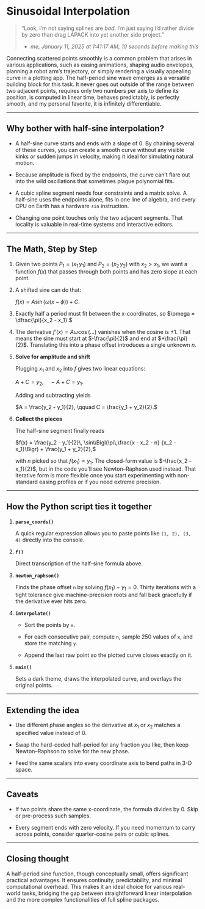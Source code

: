 # Sinusoidal Interpolation

> “Look, I’m not saying splines are *bad*. I’m just saying I’d rather divide by
> zero than drag LAPACK into yet another side project.”  
> - *me, January 11, 2025 at 1:41:17 AM, 10 seconds before making this*

Connecting scattered points smoothly is a common problem that arises in various applications, such as easing animations, shaping audio envelopes, planning a robot arm’s trajectory, or simply rendering a visually appealing curve in a plotting app. The half-period sine wave emerges as a versatile building block for this task. It never goes out outside of the range between two adjacent points, requires only two numbers per axis to define its position, is computed in linear time, behaves predictably, is perfectly smooth, and my personal favorite, it is infinitely differentiable.

---

## Why bother with half-sine interpolation?

  * A half-sine curve starts and ends with a slope of 0. By chaining several of these curves, you can create a smooth curve without any visible kinks or sudden jumps in velocity, making it ideal for simulating natural motion.

  * Because amplitude is fixed by the endpoints, the curve can’t flare out into the wild oscillations that sometimes plague polynomial fits.

  * A cubic spline segment needs four constraints and a matrix solve. A half-sine uses the endpoints alone, fits in one line of algebra, and every CPU on Earth has a hardware `sin` instruction.

  * Changing one point touches only the two adjacent segments. That locality is valuable in real-time systems and interactive editors.

---

## The Math, Step by Step

1. Given two points $P_1 = (x_1\,y_1)$ and $P_2 = (x_2\,y_2)$ with $x_2 > x_1$, we want a function $f(x)$ that  passes through both points and has zero slope at each point.

2. A shifted sine can do that:

   $f(x) = A \sin\bigl(\omega(x - \phi)\bigr) + C.$

3. Exactly half a period must fit between the x-coordinates, so $\omega = \dfrac{\pi}{x_2 - x_1}.$

4. The derivative $f'(x) = A\omega\cos(\ldots)$ vanishes when the cosine is $\pm 1$. That means the sine must start at $-\frac{\pi}{2}$ and end at $+\frac{\pi}{2}$. Translating this into a phase offset introduces a single unknown $n$.

5. **Solve for amplitude and shift**

   Plugging $x_1$ and $x_2$ into $f$ gives two linear equations:

   $A + C = y_2, \quad -A + C = y_1.$

   Adding and subtracting yields

   $A = \frac{y_2 - y_1}{2}, \qquad C = \frac{y_1 + y_2}{2}.$

6. **Collect the pieces**

   The half-sine segment finally reads

   $f(x) = \frac{y_2 - y_1}{2}\, \sin\\Bigl(\pi\,\frac{x - x_2 - n} {x_2 - x_1}\Bigr) + \frac{y_1 + y_2}{2},$

   with $n$ picked so that $f(x_1) = y_1$. The closed-form value is
   $-\frac{x_2 - x_1}{2}$, but in the code you’ll see Newton–Raphson used
   instead. That iterative form is more flexible once you start experimenting
   with non-standard easing profiles or if you need extreme precision.

---

## How the Python script ties it together

1. **`parse_coords()`**

   A quick regular expression allows you to paste points like `(1, 2), (3, 4)` directly into the console.

2. **`f()`**

   Direct transcription of the half-sine formula above.

3. **`newton_raphson()`**

   Finds the phase offset `n` by solving $f(x_1) - y_1 = 0$. Thirty iterations
   with a tight tolerance give machine-precision roots and fall back gracefully
   if the derivative ever hits zero.

4. **`interpolate()`**

   * Sort the points by `x`.

   * For each consecutive pair, compute `n`, sample 250 values of `x`, and
     store the matching `y`.

   * Append the last raw point so the plotted curve closes exactly on it.

5. **`main()`**

   Sets a dark theme, draws the interpolated curve, and overlays the original points.

---

## Extending the idea

* Use different phase angles so the derivative at $x_1$ or
  $x_2$ matches a specified value instead of 0.

* Swap the hard-coded half-period for any fraction
  you like, then keep Newton–Raphson to solve for the new phase.

* Feed the same scalars into every coordinate axis to
  bend paths in 3-D space.

---

## Caveats

* If two points share the same x-coordinate, the formula divides by 0. Skip
  or pre-process such samples.

* Every segment ends with zero velocity. If you need momentum to carry across
  points, consider quarter-cosine pairs or cubic splines.

---

## Closing thought

A half-period sine function, though conceptually small, offers significant practical advantages. It ensures continuity, predictability, and minimal computational overhead. This makes it an ideal choice for various real-world tasks, bridging the gap between straightforward linear interpolation and the more complex functionalities of full spline packages.

